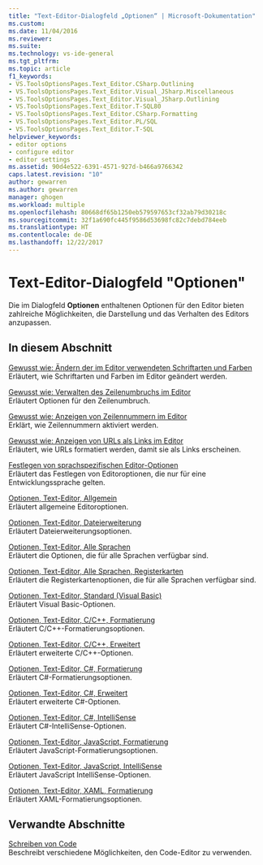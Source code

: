 ```yaml
---
title: "Text-Editor-Dialogfeld „Optionen“ | Microsoft-Dokumentation"
ms.custom: 
ms.date: 11/04/2016
ms.reviewer: 
ms.suite: 
ms.technology: vs-ide-general
ms.tgt_pltfrm: 
ms.topic: article
f1_keywords:
- VS.ToolsOptionsPages.Text_Editor.CSharp.Outlining
- VS.ToolsOptionsPages.Text_Editor.Visual_JSharp.Miscellaneous
- VS.ToolsOptionsPages.Text_Editor.Visual_JSharp.Outlining
- VS.ToolsOptionsPages.Text_Editor.T-SQL80
- VS.ToolsOptionsPages.Text_Editor.CSharp.Formatting
- VS.ToolsOptionsPages.Text_Editor.PL/SQL
- VS.ToolsOptionsPages.Text_Editor.T-SQL
helpviewer_keywords:
- editor options
- configure editor
- editor settings
ms.assetid: 90d4e522-6391-4571-927d-b466a9766342
caps.latest.revision: "10"
author: gewarren
ms.author: gewarren
manager: ghogen
ms.workload: multiple
ms.openlocfilehash: 80668df65b1250eb579597653cf32ab79d30218c
ms.sourcegitcommit: 32f1a690fc445f9586d53698fc82c7debd784eeb
ms.translationtype: HT
ms.contentlocale: de-DE
ms.lasthandoff: 12/22/2017
---
```

# <a name="text-editor-options-dialog-box"></a>Text-Editor-Dialogfeld "Optionen"
Die im Dialogfeld **Optionen** enthaltenen Optionen für den Editor bieten zahlreiche Möglichkeiten, die Darstellung und das Verhalten des Editors anzupassen.  
  
## <a name="in-this-section"></a>In diesem Abschnitt  
 [Gewusst wie: Ändern der im Editor verwendeten Schriftarten und Farben](../../ide/reference/how-to-change-fonts-and-colors-in-the-editor.md)  
 Erläutert, wie Schriftarten und Farben im Editor geändert werden.  
  
 [Gewusst wie: Verwalten des Zeilenumbruchs im Editor](../../ide/reference/how-to-manage-word-wrap-in-the-editor.md)  
 Erläutert Optionen für den Zeilenumbruch.  
  
 [Gewusst wie: Anzeigen von Zeilennummern im Editor](../../ide/reference/how-to-display-line-numbers-in-the-editor.md)  
 Erklärt, wie Zeilennummern aktiviert werden.  
  
 [Gewusst wie: Anzeigen von URLs als Links im Editor](../../ide/reference/how-to-display-urls-as-links-in-the-editor.md)  
 Erläutert, wie URLs formatiert werden, damit sie als Links erscheinen.  
  
 [Festlegen von sprachspezifischen Editor-Optionen](../../ide/reference/setting-language-specific-editor-options.md)  
 Erläutert das Festlegen von Editoroptionen, die nur für eine Entwicklungssprache gelten.  
  
 [Optionen, Text-Editor, Allgemein](../../ide/reference/options-text-editor-general.md)  
 Erläutert allgemeine Editoroptionen.  
  
 [Optionen, Text-Editor, Dateierweiterung](../../ide/reference/options-text-editor-file-extension.md)  
 Erläutert Dateierweiterungsoptionen.  
  
 [Optionen, Text-Editor, Alle Sprachen](../../ide/reference/options-text-editor-all-languages.md)  
 Erläutert die Optionen, die für alle Sprachen verfügbar sind.  
  
 [Optionen, Text-Editor, Alle Sprachen, Registerkarten](../../ide/reference/options-text-editor-all-languages-tabs.md)  
 Erläutert die Registerkartenoptionen, die für alle Sprachen verfügbar sind.  
  
 [Optionen, Text-Editor, Standard (Visual Basic)](../../ide/reference/options-text-editor-basic-visual-basic.md)  
 Erläutert Visual Basic-Optionen.  
  
 [Optionen, Text-Editor, C/C++, Formatierung](../../ide/reference/options-text-editor-c-cpp-formatting.md)  
 Erläutert C/C++-Formatierungsoptionen.  
  
 [Optionen, Text-Editor, C/C++, Erweitert](../../ide/reference/options-text-editor-c-cpp-advanced.md)  
 Erläutert erweiterte C/C++-Optionen.  
  
 [Optionen, Text-Editor, C#, Formatierung](../../ide/reference/options-text-editor-csharp-formatting.md)  
 Erläutert C#-Formatierungsoptionen.  
  
 [Optionen, Text-Editor, C#, Erweitert](../../ide/reference/options-text-editor-csharp-advanced.md)  
 Erläutert erweiterte C#-Optionen.  
  
 [Optionen, Text-Editor, C#, IntelliSense](../../ide/reference/options-text-editor-csharp-intellisense.md)  
 Erläutert C#-IntelliSense-Optionen.  
  
 [Optionen, Text-Editor, JavaScript, Formatierung](../../ide/reference/options-text-editor-javascript-formatting.md)  
 Erläutert JavaScript-Formatierungsoptionen.  
  
 [Optionen, Text-Editor, JavaScript, IntelliSense](../../ide/reference/options-text-editor-javascript-intellisense.md)  
 Erläutert JavaScript IntelliSense-Optionen.  
  
 [Optionen, Text-Editor, XAML, Formatierung](../../ide/reference/options-text-editor-xaml-formatting.md)  
 Erläutert XAML-Formatierungsoptionen.  
  
## <a name="related-sections"></a>Verwandte Abschnitte  
 [Schreiben von Code](../../ide/writing-code-in-the-code-and-text-editor.md)  
 Beschreibt verschiedene Möglichkeiten, den Code-Editor zu verwenden.